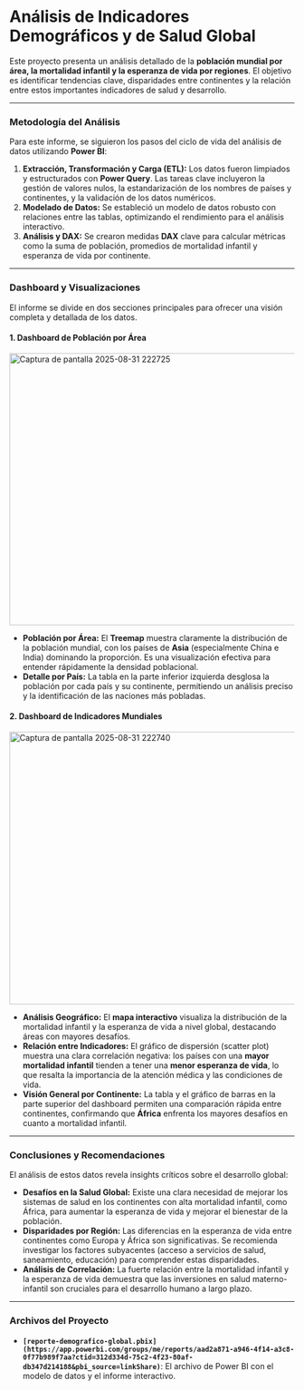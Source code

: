 # Análisis de Indicadores Demográficos y de Salud Global

Este proyecto presenta un análisis detallado de la **población mundial por área, la mortalidad infantil y la esperanza de vida por regiones**. El objetivo es identificar tendencias clave, disparidades entre continentes y la relación entre estos importantes indicadores de salud y desarrollo.

---

### Metodología del Análisis

Para este informe, se siguieron los pasos del ciclo de vida del análisis de datos utilizando **Power BI**:

1.  **Extracción, Transformación y Carga (ETL):** Los datos fueron limpiados y estructurados con **Power Query**. Las tareas clave incluyeron la gestión de valores nulos, la estandarización de los nombres de países y continentes, y la validación de los datos numéricos.
2.  **Modelado de Datos:** Se estableció un modelo de datos robusto con relaciones entre las tablas, optimizando el rendimiento para el análisis interactivo.
3.  **Análisis y DAX:** Se crearon medidas **DAX** clave para calcular métricas como la suma de población, promedios de mortalidad infantil y esperanza de vida por continente.

---

### Dashboard y Visualizaciones

El informe se divide en dos secciones principales para ofrecer una visión completa y detallada de los datos.

#### 1. Dashboard de Población por Área

<img width="890" height="480" alt="Captura de pantalla 2025-08-31 222725" src="https://github.com/user-attachments/assets/46754108-ca0c-406b-abd3-e6f9fadbe368" />

* **Población por Área:** El **Treemap** muestra claramente la distribución de la población mundial, con los países de **Asia** (especialmente China e India) dominando la proporción. Es una visualización efectiva para entender rápidamente la densidad poblacional.
* **Detalle por País:** La tabla en la parte inferior izquierda desglosa la población por cada país y su continente, permitiendo un análisis preciso y la identificación de las naciones más pobladas.

#### 2. Dashboard de Indicadores Mundiales

<img width="880" height="481" alt="Captura de pantalla 2025-08-31 222740" src="https://github.com/user-attachments/assets/9b42dfd3-b036-482d-bb62-36be2b40d24c" />

* **Análisis Geográfico:** El **mapa interactivo** visualiza la distribución de la mortalidad infantil y la esperanza de vida a nivel global, destacando áreas con mayores desafíos.
* **Relación entre Indicadores:** El gráfico de dispersión (scatter plot) muestra una clara correlación negativa: los países con una **mayor mortalidad infantil** tienden a tener una **menor esperanza de vida**, lo que resalta la importancia de la atención médica y las condiciones de vida.
* **Visión General por Continente:** La tabla y el gráfico de barras en la parte superior del dashboard permiten una comparación rápida entre continentes, confirmando que **África** enfrenta los mayores desafíos en cuanto a mortalidad infantil.

---

### Conclusiones y Recomendaciones

El análisis de estos datos revela insights críticos sobre el desarrollo global:

* **Desafíos en la Salud Global:** Existe una clara necesidad de mejorar los sistemas de salud en los continentes con alta mortalidad infantil, como África, para aumentar la esperanza de vida y mejorar el bienestar de la población.
* **Disparidades por Región:** Las diferencias en la esperanza de vida entre continentes como Europa y África son significativas. Se recomienda investigar los factores subyacentes (acceso a servicios de salud, saneamiento, educación) para comprender estas disparidades.
* **Análisis de Correlación:** La fuerte relación entre la mortalidad infantil y la esperanza de vida demuestra que las inversiones en salud materno-infantil son cruciales para el desarrollo humano a largo plazo.

---

### Archivos del Proyecto

* **`[reporte-demografico-global.pbix](https://app.powerbi.com/groups/me/reports/aad2a871-a946-4f14-a3c8-0f77b989f7aa?ctid=312d334d-75c2-4f23-80af-db347d214188&pbi_source=linkShare)`**: El archivo de Power BI con el modelo de datos y el informe interactivo.
